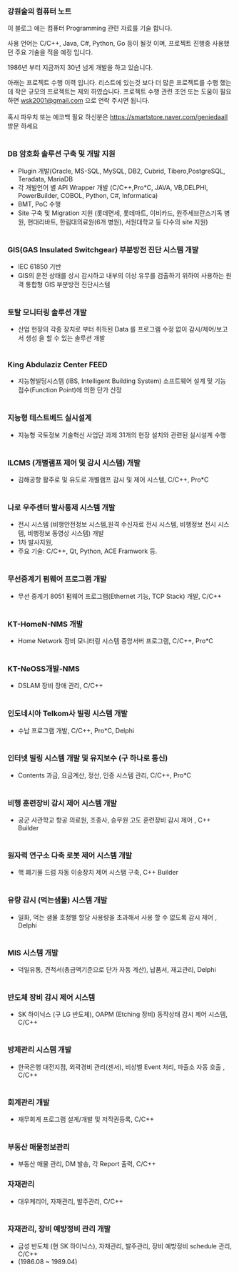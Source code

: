 ### 강원술의 컴퓨터 노트


이 블로그  에는 컴퓨터 Programming 관련 자료를  기술 합니다.

사용 언어는 C/C++, Java, C#, Python, Go 등이 될것 이며, 프로젝트 진행중 사용했던 주요 기술을 적을 예정 입니다.   

1986년 부터 지금까지 30년 넘게 개발을 하고 있습니다.  

아래는 프로젝트 수행 이력 입니다. 리스트에 있는것 보다 더 많은 프로젝트를 수행 했는데 작은 규모의 프로젝트는 제외 하였습니다.
프로젝트 수행 관련 조언 또는 도움이 필요하면 wsk2001@gmail.com 으로 연락 주시면 됩니다.
<br/><br/>
혹시 파우치 또는 에코백 필요 하신분은 https://smartstore.naver.com/geniedaall 방문 하세요
<br/><br/>

### DB 암호화 솔루션 구축 및 개발 지원
- Plugin 개발(Oracle, MS-SQL, MySQL, DB2, Cubrid, Tibero,PostgreSQL, Teradata, MariaDB
- 각 개발언어 별 API Wrapper 개발 (C/C++,Pro*C, JAVA, VB,DELPHI, PowerBuilder, COBOL, Python, C#, Informatica)
- BMT, PoC 수행
- Site 구축 및 Migration 지원 (롯데면세, 롯데마트, 이비카드, 원주세브란스기독 병원, 현대리바트, 한림대의료원(6개 병원), 서원대학교 등 다수의 site 지원)
<br/><br/>

### GIS(GAS Insulated Switchgear) 부분방전 진단 시스템 개발
- IEC 61850 기반 
- GIS의 운전 상태를 상시 감시하고 내부의 이상 유무를 검출하기 위하여 사용하는 원격 통합형 GIS 부분방전 진단시스템
<br/><br/>

### 토탈 모니터링 솔루션 개발
- 산업 현장의 각종 장치로 부터 취득된 Data 를 프로그램 수정 없이 감시/제어/보고서 생성 을 할 수 있는 솔루션 개발 
<br/><br/>

### King Abdulaziz Center FEED
- 지능형빌딩시스템 (IBS, Intelligent Building System) 소프트웨어 설계 및 기능 점수(Function Point)에 의한 단가 산정
<br/><br/>

### 지능형 테스트베드 실시설계
- 지능형 국토정보 기술혁신 사업단 과제 31개의 현장 설치와 관련된 실시설계 수행 
<br/><br/>

### ILCMS (개별램프 제어 및 감시 시스템) 개발
- 김해공항 활주로 및 유도로 개별램프 감시 및 제어 시스템,  C/C++, Pro*C
<br/><br/>

### 나로 우주센터 발사통제 시스템 개발
- 전시 시스템 (비행안전정보 시스템,원격 수신자료 전시 시스템, 비행정보 전시 시스템, 비행정보 동영상 시스템) 개발
- 1차 발사지원, 
- 주요 기술: C/C++, Qt, Python, ACE Framwork 등.
<br/><br/>

### 무선중계기 펌웨어 프로그램 개발
- 무선 중계기 8051 펌웨어 프로그램(Ethernet 기능, TCP Stack) 개발, C/C++
<br/><br/>

### KT-HomeN-NMS 개발
- Home Network 장비 모니터링 시스템 중앙서버 프로그램, C/C++, Pro*C
<br/><br/>

### KT-NeOSS개발-NMS 
- DSLAM 장비 장애 관리, C/C++
<br/><br/>

### 인도네시아 Telkom사 빌링 시스템 개발
- 수납 프로그램 개발, C/C++, Pro*C, Delphi
<br/><br/>

### 인터넷 빌링 시스템 개발 및 유지보수 (구 하나로 통신)
- Contents 과금, 요금계산, 정산, 인증 시스템 관리, C/C++, Pro*C
<br/><br/>

### 비행 훈련장비 감시 제어 시스템 개발
- 공군 사관학교 항공 의료원, 조종사, 승무원 고도 훈련장비 감시 제어 , C++ Builder
<br/><br/>


### 원자력 연구소 다축 로봇 제어 시스템 개발
- 핵 폐기물 드럼 자동 이송장치 제어 시스탬 구축, C++ Builder
<br/><br/>

### 유량 감시 (먹는샘물) 시스템 개발
- 일화, 먹는 샘물 호정별 할당 사용량을 초과해서 사용 할 수 없도록 감시 제어 , Delphi
<br/><br/>

### MIS 시스템 개발
- 덕일유통, 견적서(총금액기준으로 단가 자동 계산), 납품서, 재고관리, Delphi
<br/><br/>

### 반도체 장비 감시 제어 시스템
- SK 하이닉스 (구 LG 반도체), OAPM (Etching 장비) 동작상태 감시 제어 시스템, C/C++
<br/><br/>

### 방제관리 시스템 개발
- 한국은행 대전지점, 외곽경비 관리(센서), 비상벨 Event 처리, 파출소 자동 호출 , C/C++
<br/><br/>

### 회계관리 개발
- 재무회계 프로그램  설계/개발 및 저작권등록, C/C++
<br/><br/>

### 부동산 매물정보관리
- 부동산 매물 관리, DM 발송, 각 Report 출력, C/C++

### 자재관리
- 대우케리어, 자재관리, 발주관리, C/C++
<br/><br/>

### 자재관리, 장비 예방정비 관리 개발
- 금성 반도체 (현 SK 하이닉스), 자재관리, 발주관리, 장비 예방정비 schedule 관리, C/C++
- (1986.08 ~ 1989.04)
